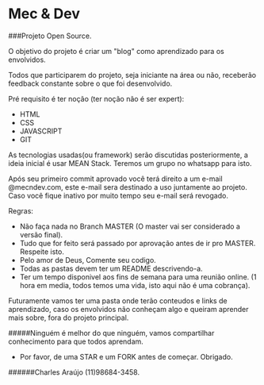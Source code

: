 # Mec & Dev

###Projeto Open Source. 

O objetivo do projeto é criar um "blog" como aprendizado para os envolvidos.

Todos que participarem do projeto, seja iniciante na área ou não, receberão feedback constante sobre o que foi desenvolvido.

Pré requisito é ter noção (ter noção não é ser expert):
 - HTML
 - CSS 
 - JAVASCRIPT
 - GIT

As tecnologias usadas(ou framework) serão discutidas posteriormente, a ideia inicial é usar MEAN Stack. Teremos um grupo no whatsapp para isto.

Após seu primeiro commit aprovado você terá direito a um e-mail @mecndev.com, este e-mail sera destinado a uso juntamente ao projeto. Caso você fique inativo por muito tempo seu e-mail será revogado.

Regras:
 - Não faça nada no Branch MASTER (O master vai ser considerado a versão final).
 - Tudo que for feito será passado por aprovação antes de ir pro MASTER. Respeite isto.
 - Pelo amor de Deus, Comente seu codigo.
 - Todas as pastas devem ter um README descrivendo-a.
 - Ter um tempo disponivel aos fins de semana para uma reunião online. (1 hora em media, todos temos uma vida, isto aqui não é uma cobrança).

Futuramente  vamos ter uma pasta onde terão conteudos e links de aprendizado, caso os envolvidos não conheçam algo e queiram aprender mais sobre, fora do projeto principal.

#####Ninguém é melhor do que ninguém, vamos compartilhar conhecimento para que todos aprendam.

- Por favor, de uma STAR e um FORK antes de começar. Obrigado.


######Charles Araújo (11)98684-3458. 
